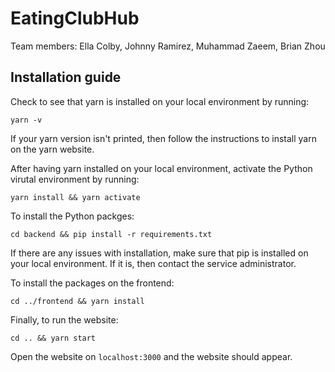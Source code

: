 # EatingClubHub

Team members: Ella Colby, Johnny Ramirez, Muhammad Zaeem, Brian Zhou

## Installation guide

Check to see that yarn is installed on your local environment by running:

```
yarn -v
```

If your yarn version isn't printed, then follow the instructions to install yarn on the yarn website.

After having yarn installed on your local environment, activate the Python virutal environment by running:
```
yarn install && yarn activate
```
To install the Python packges:
```
cd backend && pip install -r requirements.txt
```
If there are any issues with installation, make sure that pip is installed on your local environment. If it is, then contact the service administrator.

To install the packages on the frontend:
```
cd ../frontend && yarn install
```

Finally, to run the website:
```
cd .. && yarn start
```
Open the website on `localhost:3000` and the website should appear.
